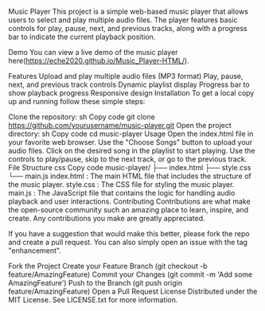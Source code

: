 Music Player
This project is a simple web-based music player that allows users to select and play multiple audio files. The player features basic controls for play, pause, next, and previous tracks, along with a progress bar to indicate the current playback position.

Demo
You can view a live demo of the music player here(https://eche2020.github.io/Music_Player-HTML/).

Features
Upload and play multiple audio files (MP3 format)
Play, pause, next, and previous track controls
Dynamic playlist display
Progress bar to show playback progress
Responsive design
Installation
To get a local copy up and running follow these simple steps:

Clone the repository:
sh
Copy code
git clone https://github.com/yourusername/music-player.git
Open the project directory:
sh
Copy code
cd music-player
Usage
Open the index.html file in your favorite web browser.
Use the "Choose Songs" button to upload your audio files.
Click on the desired song in the playlist to start playing.
Use the controls to play/pause, skip to the next track, or go to the previous track.
File Structure
css
Copy code
music-player/
├── index.html
├── style.css
└── main.js
index.html : The main HTML file that includes the structure of the music player.
style.css : The CSS file for styling the music player.
main.js : The JavaScript file that contains the logic for handling audio playback and user interactions.
Contributing
Contributions are what make the open-source community such an amazing place to learn, inspire, and create. Any contributions you make are greatly appreciated.

If you have a suggestion that would make this better, please fork the repo and create a pull request. You can also simply open an issue with the tag "enhancement".

Fork the Project
Create your Feature Branch (git checkout -b feature/AmazingFeature)
Commit your Changes (git commit -m 'Add some AmazingFeature')
Push to the Branch (git push origin feature/AmazingFeature)
Open a Pull Request
License
Distributed under the MIT License. See LICENSE.txt for more information.
